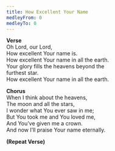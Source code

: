 ```yaml
---
title: How Excellent Your Name
medleyFrom: 0
medleyTo: 0
---
```


**Verse**  
Oh Lord, our Lord,  
How excellent Your name is.  
How excellent Your name in all the earth.  
Your glory fills the heavens beyond the  
furthest star.  
How excellent Your name in all the earth.

**Chorus**  
When I think about the heavens,  
The moon and all the stars,  
I wonder what You ever saw in me;  
But You took me and You loved me,  
And You’ve given me a crown.  
And now I’ll praise Your name eternally.

**(Repeat Verse)**
